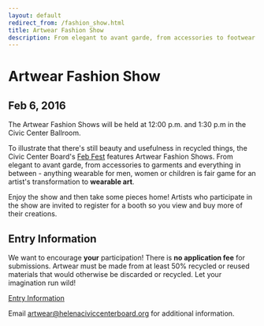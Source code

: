 ```yaml
---
layout: default
redirect_from: /fashion_show.html
title: Artwear Fashion Show
description: From elegant to avant garde, from accessories to footwear and everything in between, anything wearable is fair game for an artist's transformation to wearable art.
---
```


# Artwear Fashion Show

## Feb 6, 2016

The Artwear Fashion Shows will be held at 12:00 p.m. and 1:30 p.m in the Civic Center Ballroom.

To illustrate that there's still beauty and usefulness in recycled things, the Civic Center Board's [Feb Fest](/febfest/) features Artwear Fashion Shows. From elegant to avant garde, from accessories to garments and everything in between - anything wearable for men, women or children is fair game for an artist's transformation to **wearable art**.

Enjoy the show and then take some pieces home! Artists who participate in the show are invited to register for a booth so you view and buy more of their creations.

## Entry Information

We want to encourage **your** participation! There is **no application fee** for submissions. Artwear must be made from at least 50% recycled or reused materials that would otherwise be discarded or recycled. Let your imagination run wild!

<p><a class="btn btn-primary" href="entry/" role="button">Entry Information</a></p>

Email <artwear@helenaciviccenterboard.org> for additional information.
